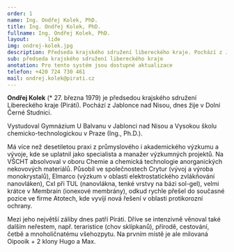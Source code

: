 ```yaml
---
order: 1
name: Ing. Ondřej Kolek, PhD.
title: Ing. Ondřej Kolek, PhD.
fullname: Ing. Ondřej Kolek, PhD. 
layout:      lide
img: ondrej-kolek.jpg
description: Předseda krajského sdružení libereckého kraje. Pochází z Jablonce nad Nisou, dnes žije v Dolní Černé Studnici.
sub: předseda krajského sdružení libereckého kraje
anotation: Pro tento systém jsou dostupné aktualizace
telefon: +420 724 730 461
mail: ondrej.kolek@pirati.cz
---
```


**Ondřej Kolek** (* 27. března 1979) je předsedou krajského sdružení Libereckého kraje (Piráti). Pochází z Jablonce nad Nisou, dnes žije v Dolní Černé Studnici.

Vystudoval Gymnázium U Balvanu v Jablonci nad Nisou a Vysokou školu chemicko-technologickou v Praze (Ing., Ph.D.).

Má více než desetiletou praxi z průmyslového i akademického výzkumu a vývoje, kde se uplatnil jako specialista a manažer výzkumných projektů. Na VŠCHT absolvoval v oboru Chemie a chemická technologie anorganických nekovových materiálů. Působil ve společnostech Crytur (vývoj a výroba monokrystalů), Elmarco (výzkum v oblasti elektrostatického zvlákňování nanovláken), CxI při TUL (nanovlákna, tenké vrstvy na bázi sol-gel), velmi krátce v Membrain (ionexové membrány), odkud rychle přešel do současné pozice ve firme Atotech, kde vyvíjí nová řešení v oblasti protikorozní ochrany.

Mezi jeho největší záliby dnes patří Piráti. Dříve se intenzivně věnoval také dalším neřestem, např. teraristice (chov sklípkanů), přírodě, cestování, četbě a mnoholičnatému všehozpytu. Na prvním místě je ale milovaná Oipooik + 2 klony Hugo a Max.
